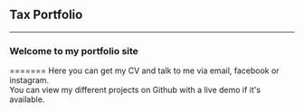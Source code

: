 ## **Tax Portfolio**
---
### Welcome to my portfolio site
=======
Here you can get my CV and talk to me via email, facebook or instagram.\
You can view my different projects on Github with a live demo if it's available.
